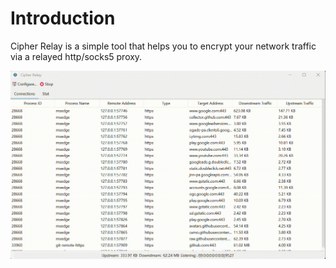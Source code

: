 # Introduction

Cipher Relay is a simple tool that helps you to encrypt your network traffic via a relayed http/socks5 proxy.

![Screenshot](./static/screenshot.gif)

